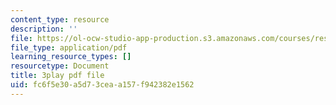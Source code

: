 ```yaml
---
content_type: resource
description: ''
file: https://ol-ocw-studio-app-production.s3.amazonaws.com/courses/res-18-005-highlights-of-calculus-spring-2010/fc6f5e30a5d73ceaa157f942382e1562_FtQl1gAo12E.pdf
file_type: application/pdf
learning_resource_types: []
resourcetype: Document
title: 3play pdf file
uid: fc6f5e30-a5d7-3cea-a157-f942382e1562
---
```

